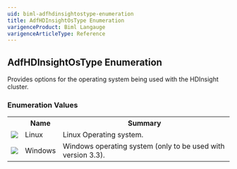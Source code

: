 ```yaml
---
uid: biml-adfhdinsightostype-enumeration
title: AdfHDInsightOsType Enumeration
varigenceProduct: Biml Langauge
varigenceArticleType: Reference
---
```


## AdfHDInsightOsType Enumeration<div class="LanguageSummary"><div class ="SummaryItem">Provides options for the operating system being used with the HDInsight cluster.</div></div><div class="EnumValueGroup">### Enumeration Values<table id="EnumValue" class="MemberList"><tbody><tr><th class="MemberTypeIconColumnHeader">&nbsp;</th><th class="MemberNameColumnHeader">Name</th><th class="MemberSummaryColumnHeader">Summary</th></tr><tr class="cd0"><td align="center" class="MemberTypeIcon"><img src="enumValue.png"></img></td><td class="MemberName">Linux</td><td class="MemberSummary"><div class ="SummaryItem">Linux Operating system.</div></td></tr><tr class="cd1"><td align="center" class="MemberTypeIcon"><img src="enumValue.png"></img></td><td class="MemberName">Windows</td><td class="MemberSummary"><div class ="SummaryItem">Windows operating system (only to be used with version 3.3).</div></td></tr></tbody></table></div>
